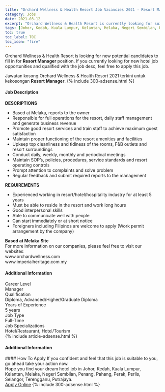 ```yaml
---
title: "Orchard Wellness & Health Resort Job Vacancies 2021 - Resort Manager" 
category: Jobs 
date: 2021-03-12 
excerpt: "Orchard Wellness & Health Resort is currently looking for suitable person to fill in the Resort Manager which positioned at Johor, Kedah, Kuala Lumpur, Kelantan, Melaka, Negeri Sembilan, Penang, Pahang, Perak, Perlis, Selangor, Terengganu, Putrajaya" 
tags: [Johor, Kedah, Kuala Lumpur, Kelantan, Melaka, Negeri Sembilan, Penang, Pahang, Perak, Perlis, Selangor, Terengganu, Putrajaya] 
toc: true 
toc_label: TOC 
toc_icon: "fire" 
--- 
```


<p>Orchard Wellness & Health Resort is looking for new potential candidates to fill in for <b>Resort Manager</b> position. If you currently looking for new hotel job opportunities and qualified with the job desc, feel free to apply this job.
</p>Jawatan kosong Orchard Wellness & Health Resort 2021 terkini untuk kekosongan <b>Resort Manager</b>. 
{% include 300-adsense.html %} 
<div><div><div><div><div><h4>Job Description</h4></div><div><div><span><div><div><strong>DESCRIPTIONS</strong></div><ul><li>Based at Melaka, reports to the owner</li><li>Responsible for full operations for the resort, daily staff management and generate business revenue</li><li>Promote good resort services and train staff to achieve maximum guest satisfaction</li><li>Maintain proper functioning of the resort amenities and facilities</li><li>Upkeep top cleanliness and tidiness of the rooms, F&amp;B outlets and resort surroundings</li><li>Conduct daily, weekly, monthly and periodical meetings</li><li>Maintain SOP&#8217;s, policies, procedures, service standards and resort operating controls</li><li>Prompt attention to complaints and solve problem</li><li>Regular feedback and submit required reports to the management</li></ul><div><strong>REQUIREMENTS</strong></div><ul><li>Experienced working in resort/hotel/hospitality industry for at least 5 years</li><li>Must be able to reside in the resort and work long hours</li><li>Good interpersonal skills</li><li>Able to communicate well with people</li><li>Can start immediately or at short notice</li><li>Foreigners including Filipinos are welcome to apply (Work permit arrangement by the company)</li></ul><div><strong>Based at Melaka Site</strong></div><div>For more information on our companies, please feel free to visit our websites:</div><div>www.orchardwellness.com</div><div>www.imperialheritage.com.my</div></div></span></div></div></div></div><div><div><div><h4>Additional Information</h4></div><div><div><div><div><div><div><div><span>Career Level</span></div><div><span>Manager</span></div></div></div></div><div><div><div><div><span>Qualification</span></div><div><span>Diploma, Advanced/Higher/Graduate Diploma</span></div></div></div></div><div><div><div><div><span>Years of Experience</span></div><div><span>5 years</span></div></div></div></div><div><div><div><div><span>Job Type</span></div><div><span>Full-Time</span></div></div></div></div><div><div><div><div><span>Job Specializations</span></div><div><span>Hotel/Restaurant, Hotel/Tourism</span></div></div></div></div></div></div></div></div></div></div></div> 
{% include article-adsense.html %} 
<div><h4>Additional Information</h4></div> 
#### How To Apply 
If you confident and feel that this job is suitable to you, go ahead take your action now. <br/> 
Hope you find your dream hotel job in Johor, Kedah, Kuala Lumpur, Kelantan, Melaka, Negeri Sembilan, Penang, Pahang, Perak, Perlis, Selangor, Terengganu, Putrajaya. <br/> 
<a href="https://www.jobstreet.com.my/en/job/resort-manager-4497268?jobId=jobstreet-my-job-4497268" class="btn btn--info" target="_blank" rel="nofollow noopenner">Apply Online</a> 
{% include 300-adsense.html %} 